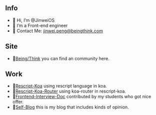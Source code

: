 ## Info
- 👋 Hi, I’m @JinweiOS
- 👀 I’m a Front-end engineer
- 📧 Contact Me: jinwei.peng@beingthink.com
## Site
- 🎐[Being/Think](https://www.beingthink.com) you can find an community here.
## Work
- 📍[Rescript-Koa](https://github.com/FutureRuntime/rescript-koa) using rescript language in koa.
- 📍[Rescript-Koa-Router](https://github.com/FutureRuntime/rescript-koa-router) using koa-router in rescript-koa.
- 📖[Frontend-Interview-Doc](https://beingthink.feishu.cn/wiki/space/7225911283516997636?ccm_open_type=lark_wiki_spaceLink) contributed by my students who got nice offer.
- 📖[Self-Blog](https://beingthink.feishu.cn/wiki/space/7226555109595938817?ccm_open_type=lark_wiki_spaceLink) this is my blog that includes kinds of opinion.



